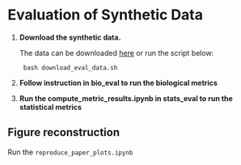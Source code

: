 # Evaluation of Synthetic Data

1. **Download the synthetic data.**

    The data can be downloaded [here](https://dl.cispa.de/s/gbqy2WEeyWWNSGX) or run the script below:
    
        bash download_eval_data.sh

2. **Follow instruction in bio_eval to run the biological metrics**

3. **Run the compute_metric_results.ipynb in stats_eval to run the statistical metrics**


## Figure reconstruction
Run the `reproduce_paper_plots.ipynb`